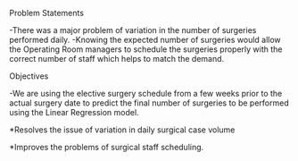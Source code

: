Problem Statements 

-There was a major problem of variation in the number of surgeries performed daily.
-Knowing the expected number of surgeries would allow the Operating Room managers to schedule the surgeries properly with the correct number of staff which helps to match the demand.

Objectives

-We are using the elective surgery schedule from a few weeks prior to the actual surgery date to predict the final number of surgeries to be performed using the Linear Regression model. 

  *Resolves the issue of variation in daily surgical case volume

  
  *Improves the problems of surgical staff scheduling.

